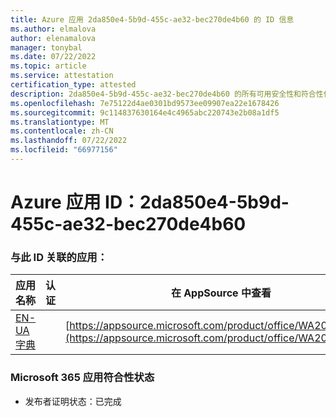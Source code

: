 ```yaml
---
title: Azure 应用 2da850e4-5b9d-455c-ae32-bec270de4b60 的 ID 信息
ms.author: elmalova
author: elenamalova
manager: tonybal
ms.date: 07/22/2022
ms.topic: article
ms.service: attestation
certification_type: attested
description: 2da850e4-5b9d-455c-ae32-bec270de4b60 的所有可用安全性和符合性信息信息。
ms.openlocfilehash: 7e75122d4ae0301bd9573ee09907ea22e1678426
ms.sourcegitcommit: 9c114837630164e4c4965abc220743e2b08a1df5
ms.translationtype: MT
ms.contentlocale: zh-CN
ms.lasthandoff: 07/22/2022
ms.locfileid: "66977156"
---
```

# <a name="azure-app-id-2da850e4-5b9d-455c-ae32-bec270de4b60"></a>Azure 应用 ID：2da850e4-5b9d-455c-ae32-bec270de4b60


### <a name="apps-associated-with-this-id"></a>与此 ID 关联的应用：
| **应用名称** | **认证** | **在 AppSource 中查看** |
|--------------|---------------|-----------------------|
| [EN-UA 字典](../forward/WA200004310.md) |  | [https://appsource.microsoft.com/product/office/WA200004310](https://appsource.microsoft.com/product/office/WA200004310) |

### <a name="microsoft-365-app-compliance-status"></a>Microsoft 365 应用符合性状态
- 发布者证明状态：已完成
